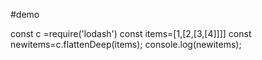 #demo

const c =require('lodash')
const items=[1,[2,[3,[4]]]]
const newitems=c.flattenDeep(items);
console.log(newitems);
